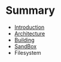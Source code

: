 # Summary

* [Introduction](documentation/Introduction.md)
* [Architecture](documentation/Architecture.md)
* [Building](documentation/Building.md)
* [SandBox](documentation/Sandbox.md)
* Filesystem

